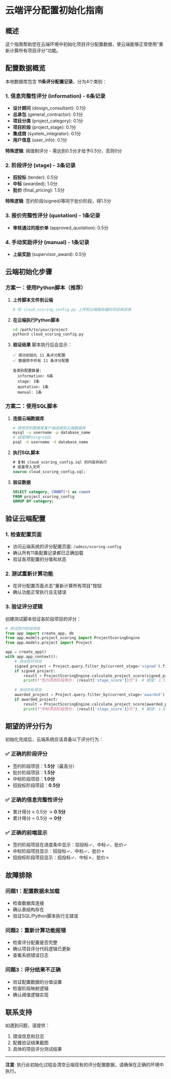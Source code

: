 # 云端评分配置初始化指南

## 概述
这个指南帮助您在云端环境中初始化项目评分配置数据，使云端能够正常使用"重新计算所有项目评分"功能。

## 配置数据概览

本地数据库包含 **11条评分配置记录**，分为4个类别：

### 1. 信息完整性评分 (information) - 6条记录
- **设计顾问** (design_consultant): 0.1分
- **总承包** (general_contractor): 0.1分  
- **项目分类** (project_category): 0.1分
- **项目阶段** (project_stage): 0.1分
- **集成商** (system_integrator): 0.1分
- **用户信息** (user_info): 0.1分

**特殊逻辑**: 阈值制评分 - 需达到0.5分才给予0.5分，否则0分

### 2. 阶段评分 (stage) - 3条记录
- **招投标** (tender): 0.5分
- **中标** (awarded): 1.0分
- **批价** (final_pricing): 1.5分

**特殊逻辑**: 签约阶段(signed)等同于批价阶段，得1.5分

### 3. 报价完整性评分 (quotation) - 1条记录
- **审核通过的报价单** (approved_quotation): 0.5分

### 4. 手动奖励评分 (manual) - 1条记录
- **上级奖励** (supervisor_award): 0.5分

## 云端初始化步骤

### 方案一：使用Python脚本（推荐）

1. **上传脚本文件到云端**
   ```bash
   # 将 cloud_scoring_config.py 上传到云端服务器的项目根目录
   ```

2. **在云端执行Python脚本**
   ```bash
   cd /path/to/your/project
   python3 cloud_scoring_config.py
   ```

3. **验证结果**
   脚本执行后会显示：
   ```
   ✅ 成功初始化 11 条评分配置
   ✅ 数据库中共有 11 条评分配置
   
   各类别配置数量:
     information: 6条
     stage: 3条  
     quotation: 1条
     manual: 1条
   ```

### 方案二：使用SQL脚本

1. **连接云端数据库**
   ```bash
   # 使用您的数据库客户端连接到云端数据库
   mysql -u username -p database_name
   # 或使用PostgreSQL
   psql -U username -d database_name
   ```

2. **执行SQL脚本**
   ```sql
   # 复制 cloud_scoring_config.sql 的内容并执行
   # 或者导入文件
   source cloud_scoring_config.sql;
   ```

3. **验证数据**
   ```sql
   SELECT category, COUNT(*) as count 
   FROM project_scoring_config 
   GROUP BY category;
   ```

## 验证云端配置

### 1. 检查配置页面
- 访问云端系统的评分配置页面: `/admin/scoring-config`
- 确认所有11条配置记录都已正确加载
- 验证各项配置的分值和状态

### 2. 测试重新计算功能
- 在评分配置页面点击"重新计算所有项目"按钮
- 确认功能正常执行且无错误

### 3. 验证评分逻辑
创建测试脚本验证各阶段项目的评分：

```python
# 测试签约阶段项目
from app import create_app, db
from app.models.project_scoring import ProjectScoringEngine
from app.models.project import Project

app = create_app()
with app.app_context():
    # 测试签约项目
    signed_project = Project.query.filter_by(current_stage='signed').first()
    if signed_project:
        result = ProjectScoringEngine.calculate_project_score(signed_project.id)
        print(f"签约项目阶段得分: {result['stage_score']}分")  # 期望: 1.5分
    
    # 测试中标项目
    awarded_project = Project.query.filter_by(current_stage='awarded').first()  
    if awarded_project:
        result = ProjectScoringEngine.calculate_project_score(awarded_project.id)
        print(f"中标项目阶段得分: {result['stage_score']}分")  # 期望: 1.0分
```

## 期望的评分行为

初始化完成后，云端系统应该具备以下评分行为：

### ✅ 正确的阶段评分
- 签约阶段项目：**1.5分**（最高分）
- 批价阶段项目：**1.5分**
- 中标阶段项目：**1.0分**
- 招投标阶段项目：**0.5分**

### ✅ 正确的信息完整性评分
- 累计得分 ≥ 0.5分 → **0.5分**
- 累计得分 < 0.5分 → **0分**

### ✅ 正确的前端显示
- 签约阶段项目在进度条中显示：招投标✓、中标✓、批价✓
- 中标阶段项目显示：招投标✓、中标✓、批价✗
- 招投标阶段项目显示：招投标✓、中标✗、批价✗

## 故障排除

### 问题1：配置数据未加载
- 检查数据库连接
- 确认表结构存在
- 验证SQL/Python脚本执行无错误

### 问题2：重新计算功能报错
- 检查评分配置是否完整
- 确认项目评分代码逻辑已更新
- 查看系统错误日志

### 问题3：评分结果不正确
- 验证配置数据的分值设置
- 检查阶段映射逻辑
- 确认阈值逻辑实现

## 联系支持
如遇到问题，请提供：
1. 错误信息和日志
2. 配置验证结果截图
3. 具体的项目评分测试结果

---

**注意**: 执行此初始化过程会清空云端现有的评分配置数据，请确保在正确的环境中执行。 